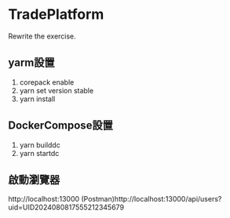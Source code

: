 # TradePlatform
Rewrite the exercise.
## yarm設置
1. corepack enable  
2. yarn set version stable  
3. yarn install
## DockerCompose設置
1. yarn builddc
2. yarn startdc
## 啟動瀏覽器
http://localhost:13000
(Postman)http://localhost:13000/api/users?uid=UID2024080817555212345679